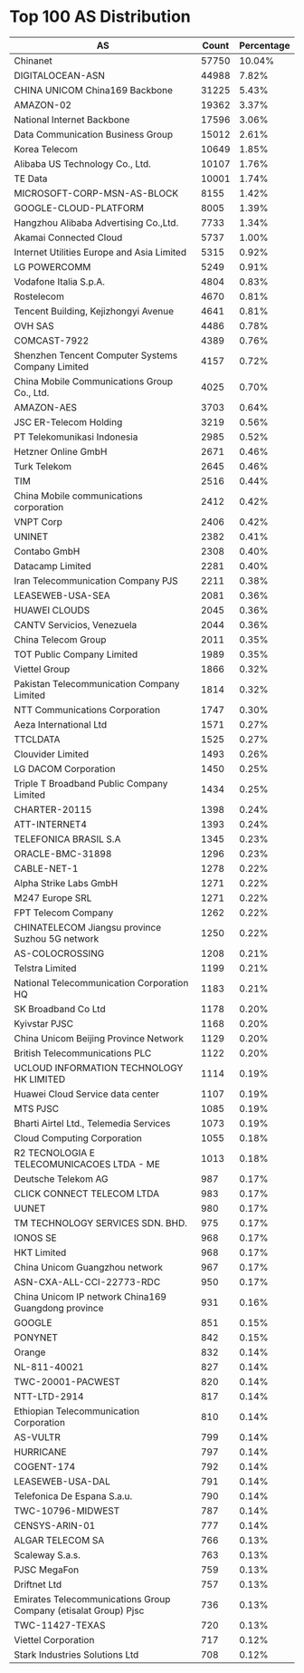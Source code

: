# Top 100 AS Distribution
| AS | Count | Percentage |
|----|----|----|
| Chinanet | 57750 | 10.04% |
| DIGITALOCEAN-ASN | 44988 | 7.82% |
| CHINA UNICOM China169 Backbone | 31225 | 5.43% |
| AMAZON-02 | 19362 | 3.37% |
| National Internet Backbone | 17596 | 3.06% |
| Data Communication Business Group | 15012 | 2.61% |
| Korea Telecom | 10649 | 1.85% |
| Alibaba US Technology Co., Ltd. | 10107 | 1.76% |
| TE Data | 10001 | 1.74% |
| MICROSOFT-CORP-MSN-AS-BLOCK | 8155 | 1.42% |
| GOOGLE-CLOUD-PLATFORM | 8005 | 1.39% |
| Hangzhou Alibaba Advertising Co.,Ltd. | 7733 | 1.34% |
| Akamai Connected Cloud | 5737 | 1.00% |
| Internet Utilities Europe and Asia Limited | 5315 | 0.92% |
| LG POWERCOMM | 5249 | 0.91% |
| Vodafone Italia S.p.A. | 4804 | 0.83% |
| Rostelecom | 4670 | 0.81% |
| Tencent Building, Kejizhongyi Avenue | 4641 | 0.81% |
| OVH SAS | 4486 | 0.78% |
| COMCAST-7922 | 4389 | 0.76% |
| Shenzhen Tencent Computer Systems Company Limited | 4157 | 0.72% |
| China Mobile Communications Group Co., Ltd. | 4025 | 0.70% |
| AMAZON-AES | 3703 | 0.64% |
| JSC ER-Telecom Holding | 3219 | 0.56% |
| PT Telekomunikasi Indonesia | 2985 | 0.52% |
| Hetzner Online GmbH | 2671 | 0.46% |
| Turk Telekom | 2645 | 0.46% |
| TIM | 2516 | 0.44% |
| China Mobile communications corporation | 2412 | 0.42% |
| VNPT Corp | 2406 | 0.42% |
| UNINET | 2382 | 0.41% |
| Contabo GmbH | 2308 | 0.40% |
| Datacamp Limited | 2281 | 0.40% |
| Iran Telecommunication Company PJS | 2211 | 0.38% |
| LEASEWEB-USA-SEA | 2081 | 0.36% |
| HUAWEI CLOUDS | 2045 | 0.36% |
| CANTV Servicios, Venezuela | 2044 | 0.36% |
| China Telecom Group | 2011 | 0.35% |
| TOT Public Company Limited | 1989 | 0.35% |
| Viettel Group | 1866 | 0.32% |
| Pakistan Telecommunication Company Limited | 1814 | 0.32% |
| NTT Communications Corporation | 1747 | 0.30% |
| Aeza International Ltd | 1571 | 0.27% |
| TTCLDATA | 1525 | 0.27% |
| Clouvider Limited | 1493 | 0.26% |
| LG DACOM Corporation | 1450 | 0.25% |
| Triple T Broadband Public Company Limited | 1434 | 0.25% |
| CHARTER-20115 | 1398 | 0.24% |
| ATT-INTERNET4 | 1393 | 0.24% |
| TELEFONICA BRASIL S.A | 1345 | 0.23% |
| ORACLE-BMC-31898 | 1296 | 0.23% |
| CABLE-NET-1 | 1278 | 0.22% |
| Alpha Strike Labs GmbH | 1271 | 0.22% |
| M247 Europe SRL | 1271 | 0.22% |
| FPT Telecom Company | 1262 | 0.22% |
| CHINATELECOM Jiangsu province Suzhou 5G network | 1250 | 0.22% |
| AS-COLOCROSSING | 1208 | 0.21% |
| Telstra Limited | 1199 | 0.21% |
| National Telecommunication Corporation HQ | 1183 | 0.21% |
| SK Broadband Co Ltd | 1178 | 0.20% |
| Kyivstar PJSC | 1168 | 0.20% |
| China Unicom Beijing Province Network | 1129 | 0.20% |
| British Telecommunications PLC | 1122 | 0.20% |
| UCLOUD INFORMATION TECHNOLOGY HK LIMITED | 1114 | 0.19% |
| Huawei Cloud Service data center | 1107 | 0.19% |
| MTS PJSC | 1085 | 0.19% |
| Bharti Airtel Ltd., Telemedia Services | 1073 | 0.19% |
| Cloud Computing Corporation | 1055 | 0.18% |
| R2 TECNOLOGIA E TELECOMUNICACOES LTDA - ME | 1013 | 0.18% |
| Deutsche Telekom AG | 987 | 0.17% |
| CLICK CONNECT TELECOM LTDA | 983 | 0.17% |
| UUNET | 980 | 0.17% |
| TM TECHNOLOGY SERVICES SDN. BHD. | 975 | 0.17% |
| IONOS SE | 968 | 0.17% |
| HKT Limited | 968 | 0.17% |
| China Unicom Guangzhou network | 967 | 0.17% |
| ASN-CXA-ALL-CCI-22773-RDC | 950 | 0.17% |
| China Unicom IP network China169 Guangdong province | 931 | 0.16% |
| GOOGLE | 851 | 0.15% |
| PONYNET | 842 | 0.15% |
| Orange | 832 | 0.14% |
| NL-811-40021 | 827 | 0.14% |
| TWC-20001-PACWEST | 820 | 0.14% |
| NTT-LTD-2914 | 817 | 0.14% |
| Ethiopian Telecommunication Corporation | 810 | 0.14% |
| AS-VULTR | 799 | 0.14% |
| HURRICANE | 797 | 0.14% |
| COGENT-174 | 792 | 0.14% |
| LEASEWEB-USA-DAL | 791 | 0.14% |
| Telefonica De Espana S.a.u. | 790 | 0.14% |
| TWC-10796-MIDWEST | 787 | 0.14% |
| CENSYS-ARIN-01 | 777 | 0.14% |
| ALGAR TELECOM SA | 766 | 0.13% |
| Scaleway S.a.s. | 763 | 0.13% |
| PJSC MegaFon | 759 | 0.13% |
| Driftnet Ltd | 757 | 0.13% |
| Emirates Telecommunications Group Company (etisalat Group) Pjsc | 736 | 0.13% |
| TWC-11427-TEXAS | 720 | 0.13% |
| Viettel Corporation | 717 | 0.12% |
| Stark Industries Solutions Ltd | 708 | 0.12% |
